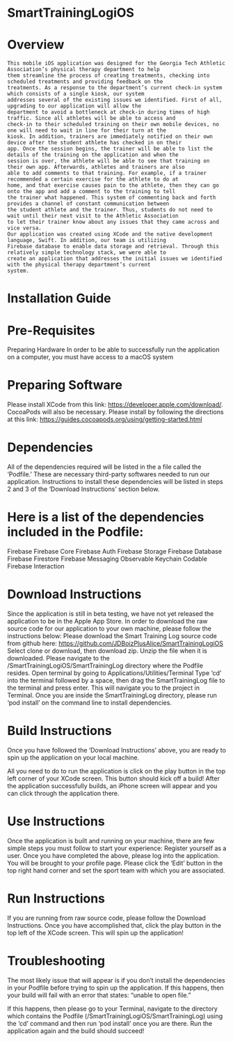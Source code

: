 # SmartTrainingLogiOS

# Overview
	This mobile iOS application was designed for the Georgia Tech Athletic Association’s physical therapy department to help
	them streamline the process of creating treatments, checking into scheduled treatments and providing feedback on the
	treatments. As a response to the department’s current check-in system which consists of a single kiosk, our system
	addresses several of the existing issues we identified. First of all, upgrading to our application will allow the
	department to avoid a bottleneck at check-in during times of high traffic. Since all athletes will be able to access and
	check-in to their scheduled training on their own mobile devices, no one will need to wait in line for their turn at the 
	kiosk. In addition, trainers are immediately notified on their own device after the student athlete has checked in on their 
	app. Once the session begins, the trainer will be able to list the details of the training on the application and when the
	session is over, the athlete will be able to see that training on their own app. Afterwards, athletes and trainers are also 
	able to add comments to that training. For example, if a trainer recommended a certain exercise for the athlete to do at 
	home, and that exercise causes pain to the athlete, then they can go onto the app and add a comment to the training to tell 
	the trainer what happened. This system of commenting back and forth provides a channel of constant communication between 
	the student athlete and the trainer. Thus, students do not need to wait until their next visit to the Athletic Association
	to let their trainer know about any issues that they came across and vice versa. 
	Our application was created using XCode and the native development language, Swift. In addition, our team is utilizing 
	Firebase database to enable data storage and retrieval. Through this relatively simple technology stack, we were able to
	create an application that addresses the initial issues we identified with the physical therapy department’s current 
	system. 
	








# Installation Guide

# Pre-Requisites
Preparing Hardware
In order to be able to successfully run the application on a computer, you must have access to a macOS system 

# Preparing Software
Please install XCode from this link: https://developer.apple.com/download/. 
CocoaPods will also be necessary. Please install by following the directions at this link: https://guides.cocoapods.org/using/getting-started.html

# Dependencies
All of the dependencies required will be listed in the a file called the ‘Podfile.’ These are necessary third-party softwares needed to run our application. Instructions to install these dependencies will be listed in steps 2 and 3 of the ‘Download Instructions’ section below. 

# Here is a list of the dependencies included in the Podfile: 
Firebase
Firebase Core
Firebase Auth
Firebase Storage
Firebase Database
Firebase Firestore
Firebase Messaging
Observable
Keychain
Codable Firebase Interaction

# Download Instructions
Since the application is still in beta testing, we have not yet released the application to be in the Apple App Store. In order to download the raw source code for our application to your own machine, please follow the instructions below: 
Please download the Smart Training Log source code from github here: https://github.com/JDBoizPlusAlice/SmartTrainingLogiOS Select clone or download, then download zip. Unzip the file when it is downloaded. 
Please navigate to the /SmartTrainingLogiOS/SmartTrainingLog directory where the Podfile resides.
Open terminal by going to Applications/Utilities/Terminal
Type ‘cd’ into the terminal followed by a space, then drag the SmartTrainingLog file to the terminal and press enter. This will navigate you to the project in Terminal.
Once you are inside the SmartTrainingLog directory, please run ‘pod install’ on the command line to install dependencies.

# Build Instructions
Once you have followed the ‘Download Instructions’ above, you are ready to spin up the application on your local machine. 

All you need to do to run the application is click on the play button in the top left corner of your XCode screen. This button should kick off a build! After the application successfully builds, an iPhone screen will appear and you can click through the application there. 

# Use Instructions 
Once the application is built and running on your machine, there are few simple steps you must follow to start your experience: 
Register yourself as a user. 
Once you have completed the above, please log into the application.
You will be brought to your profile page. Please click the ‘Edit’ button in the top right hand corner and set the sport team with which you are associated. 

# Run Instructions
If you are running from raw source code, please follow the Download Instructions. Once you have accomplished that, click the play button in the top left of the XCode screen. This will spin up the application! 

# Troubleshooting
The most likely issue that will appear is if you don’t install the dependencies in your Podfile before trying to spin up the application. If this happens, then your build will fail with an error that states: “unable to open file.” 

If this happens, then please go to your Terminal, navigate to the directory which contains the Podfile (/SmartTrainingLogiOS/SmartTrainingLog) using the ‘cd’ command and then run ‘pod install’ once you are there. Run the application again and the build should succeed! 
